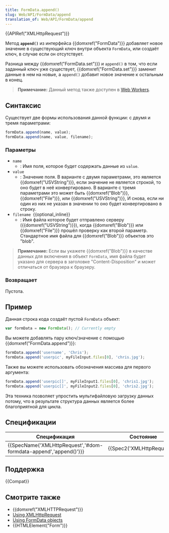 ```yaml
---
title: FormData.append()
slug: Web/API/FormData/append
translation_of: Web/API/FormData/append
---
```

{{APIRef("XMLHttpRequest")}}

Метод **`append()`** из интерфейса {{domxref("FormData")}} добавляет новое значение в существующий ключ внутри объекта `FormData`, или создаёт ключ, в случае если он отсутствует.

Разница между {{domxref("FormData.set")}} и `append()` в том, что если заданный ключ уже существует, {{domxref("FormData.set")}} заменит данные в нем на новые, а `append()` добавит новое значение к остальным в конец.

> **Примечание:** Данный метод также доступен в [Web Workers](/ru/docs/Web/API/Web_Workers_API).

## Синтаксис

Существует две формы использования данной функции: с двумя и тремя параметрами:

```js
formData.append(name, value);
formData.append(name, value, filename);
```

### Параметры

- `name`
  - : Имя поля, которое будет содержать данные из `value`.
- `value`
  - : Значение поля. В варианте с двумя параметрами, это является {{domxref("USVString")}}, если значение не является строкой, то оно будет в неё конвертировано. В варианте с тремя параметрами это может быть {{domxref("Blob")}}, {{domxref("File")}}, или {{domxref("USVString")}}, И снова, если ни один из них не указан в значении то оно будет конвертировано в строку.
- `filename `{{optional_inline}}
  - : Имя файла которое будет отправлено серверу ({{domxref("USVString")}}), когда {{domxref("Blob")}} или {{domxref("File")}} прошёл проверку как второй параметр. Стандартное имя файла для {{domxref("Blob")}} объектов это "blob".

> **Примечание:** Если вы укажете {{domxref("Blob")}} в качестве данных для включения в объект `FormData`, имя файла будет указано для сервера в заголовке "Content-Disposition" и может отличаться от браузера к браузеру.

### Возвращает

Пустота.

## Пример

Данная строка кода создаёт пустой `FormData` объект:

```js
var formData = new FormData(); // Currently empty
```

Вы можете добавлять пару ключ/значение с помощью {{domxref("FormData.append")}}:

```js
formData.append('username', 'Chris');
formData.append('userpic', myFileInput.files[0], 'chris.jpg');
```

Также вы можете использовать обозначения массива для первого аргумента:

```js
formData.append('userpic[]', myFileInput1.files[0], 'chris1.jpg');
formData.append('userpic[]', myFileInput2.files[0], 'chris2.jpg');
```

Эта техника позволяет упростить мультифайловую загрузку данных потому, что в результате структура данных является более благоприятной для цикла.

## Спецификации

| Спецификация                                                                         | Состояние                            | Примечания         |
| ------------------------------------------------------------------------------------ | ------------------------------------ | ------------------ |
| {{SpecName('XMLHttpRequest','#dom-formdata-append','append()')}} | {{Spec2('XMLHttpRequest')}} | Initial definition |

## Поддержка

{{Compat}}

## Смотрите также

- {{domxref("XMLHTTPRequest")}}
- [Using XMLHttpRequest](/ru/docs/DOM/XMLHttpRequest/Using_XMLHttpRequest "Using XMLHttpRequest")
- [Using FormData objects](/ru/docs/DOM/XMLHttpRequest/FormData/Using_FormData_Objects "DOM/XMLHttpRequest/FormData/Using_FormData_objects")
- {{HTMLElement("Form")}}
